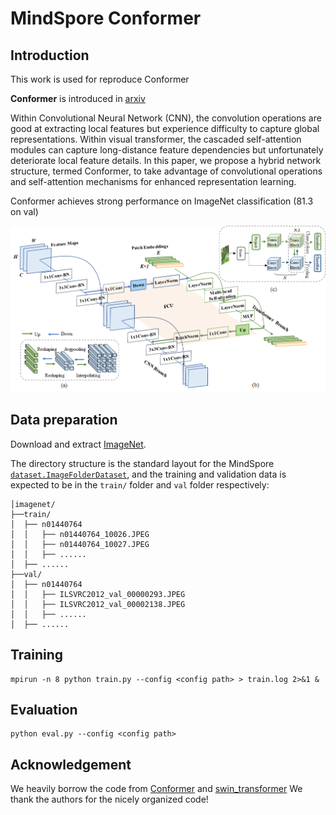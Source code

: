 # MindSpore Conformer


## Introduction

This work is used for reproduce Conformer

**Conformer** is introduced in [arxiv](https://arxiv.org/abs/2105.03889)

Within Convolutional Neural Network (CNN), the convolution operations are good at extracting local features but experience difficulty to capture global representations. Within visual transformer, the cascaded self-attention modules can capture long-distance feature dependencies but unfortunately deteriorate local feature details. In this paper, we propose a hybrid network structure, termed Conformer, to take advantage of convolutional operations and self-attention mechanisms for enhanced representation learning.

Conformer achieves strong performance on ImageNet classification (81.3 on val)

![framework](/figures/conformer-teaser.png)

## Data preparation

Download and extract [ImageNet](https://image-net.org/).

The directory structure is the standard layout for the MindSpore [`dataset.ImageFolderDataset`](https://www.mindspore.cn/docs/api/zh-CN/r1.6/api_python/dataset/mindspore.dataset.ImageFolderDataset.html?highlight=imagefolderdataset), and the training and validation data is expected to be in the `train/` folder and `val` folder respectively:

```
│imagenet/
├──train/
│  ├── n01440764
│  │   ├── n01440764_10026.JPEG
│  │   ├── n01440764_10027.JPEG
│  │   ├── ......
│  ├── ......
├──val/
│  ├── n01440764
│  │   ├── ILSVRC2012_val_00000293.JPEG
│  │   ├── ILSVRC2012_val_00002138.JPEG
│  │   ├── ......
│  ├── ......
```
## Training


```
mpirun -n 8 python train.py --config <config path> > train.log 2>&1 &
```

## Evaluation 


```
python eval.py --config <config path>
```



## Acknowledgement

We heavily borrow the code from [Conformer](https://github.com/pengzhiliang/Conformer) and [swin_transformer](https://gitee.com/mindspore/models/tree/master/research/cv/swin_transformer)
We thank the authors for the nicely organized code!
